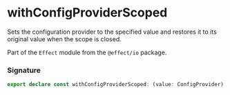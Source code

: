 # withConfigProviderScoped

Sets the configuration provider to the specified value and restores it to its original value
when the scope is closed.

Part of the `Effect` module from the `@effect/io` package.

### Signature

```typescript
export declare const withConfigProviderScoped: (value: ConfigProvider) => Effect<Scope.Scope, never, void>
```
